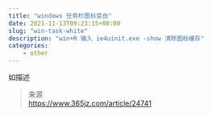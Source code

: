 ```yaml
---
title: "windows 任务栏图标变白"
date: 2021-11-13T09:23:15+08:00
slug: "win-task-white"
description: "win+R 输入 ie4uinit.exe -show 清除图标缓存"
categories:
    - other
---
```



如描述

> 来源  
> https://www.365jz.com/article/24741